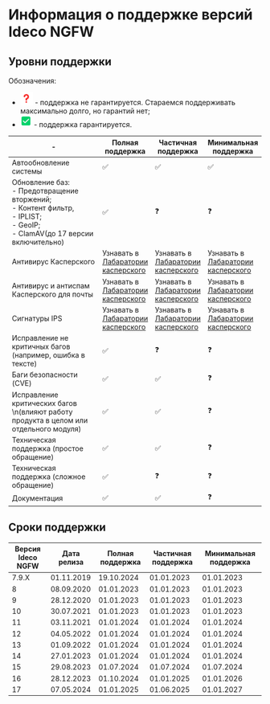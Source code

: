 # Информация о поддержке версий Ideco NGFW

## Уровни поддержки

Обозначения:

* ![](../.gitbook/assets/icon-question.png) - поддержка не гарантируется. Стараемся поддерживать максимально долго, но гарантий нет;
* ![](../.gitbook/assets/icon-positively.png) - поддержка гарантируется.

<table><thead><tr><th width="243">-</th><th>Полная поддержка</th><th>Частичная поддержка</th><th>Минимальная поддержка</th></tr></thead><tbody><tr><td>Автообновление системы</td><td>✅</td><td>✅</td><td>✅</td></tr><tr><td>Обновление баз: <br>- Предотвращение вторжений;<br>- Контент фильтр, <br>- IPLIST;<br>- GeoIP;<br>- ClamAV(до 17 версии включительно)</td><td>✅</td><td>❓</td><td>❓</td></tr><tr><td>Антивирус Касперского</td><td>Узнавать в <a href="https://support.kaspersky.ru/">Лабаратории касперского</a></td><td>Узнавать в <a href="https://support.kaspersky.ru/">Лабаратории касперского</a></td><td>Узнавать в <a href="https://support.kaspersky.ru/">Лабаратории касперского</a></td></tr><tr><td>Антивирус и антиспам Касперского для почты</td><td>Узнавать в <a href="https://support.kaspersky.ru/">Лабаратории касперского</a></td><td>Узнавать в <a href="https://support.kaspersky.ru/">Лабаратории касперского</a></td><td>Узнавать в <a href="https://support.kaspersky.ru/">Лабаратории касперского</a></td></tr><tr><td>Сигнатуры IPS</td><td>Узнавать в <a href="https://support.kaspersky.ru/">Лабаратории касперского</a></td><td>Узнавать в <a href="https://support.kaspersky.ru/">Лабаратории касперского</a></td><td>Узнавать в <a href="https://support.kaspersky.ru/">Лабаратории касперского</a></td></tr><tr><td>Исправление не критичных багов (например, ошибка в тексте)</td><td>✅</td><td>❓</td><td>❓</td></tr><tr><td>Баги безопасности (CVE)</td><td>✅</td><td>✅</td><td>❓</td></tr><tr><td>Исправление критических багов \n(влияют работу продукта в целом или отдельного модуля)</td><td>✅</td><td>✅</td><td>❓</td></tr><tr><td>Техническая поддержка (простое обращение)</td><td>✅</td><td>✅</td><td>❓</td></tr><tr><td>Техническая поддержка (сложное обращение)</td><td>✅</td><td>❓</td><td>❓</td></tr><tr><td>Документация</td><td>✅</td><td>✅</td><td>❓</td></tr></tbody></table>

## Сроки поддержки

| Версия Ideco NGFW | Дата релиза | Полная поддержка | Частичная поддержка | Минимальная поддержка |
| ----------------- | ----------- | ---------------- | ------------------- | --------------------- |
| 7.9.Х             | 01.11.2019  | 19.10.2024       | 01.01.2023          | 01.01.2023            |
| 8                 | 08.09.2020  | 01.01.2023       | 01.01.2023          | 01.01.2023            |
| 9                 | 28.12.2020  | 01.01.2023       | 01.01.2023          | 01.01.2023            |
| 10                | 30.07.2021  | 01.01.2023       | 01.01.2023          | 01.01.2023            |
| 11                | 03.11.2021  | 01.01.2024       | 01.01.2024          | 01.01.2024            |
| 12                | 04.05.2022  | 01.01.2024       | 01.01.2024          | 01.01.2024            |
| 13                | 01.09.2022  | 01.01.2024       | 01.01.2024          | 01.01.2024            |
| 14                | 27.01.2023  | 01.01.2024       | 01.01.2024          | 01.01.2024            |
| 15                | 29.08.2023  | 01.07.2024       | 01.07.2024          | 01.07.2024            |
| 16                | 28.12.2023  | 01.10.2024       | 01.01.2025          | 01.01.2026            |
| 17                | 07.05.2024  | 01.01.2025       | 01.06.2025          | 01.01.2027            |
